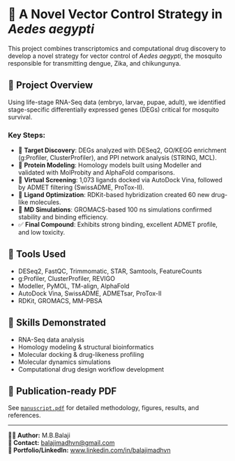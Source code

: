 # 🦟 A Novel Vector Control Strategy in *Aedes aegypti*

This project combines transcriptomics and computational drug discovery to develop a novel strategy for vector control of *Aedes aegypti*, the mosquito responsible for transmitting dengue, Zika, and chikungunya.

## 🔬 Project Overview

Using life-stage RNA-Seq data (embryo, larvae, pupae, adult), we identified stage-specific differentially expressed genes (DEGs) critical for mosquito survival.

### Key Steps:

- 🎯 **Target Discovery**: DEGs analyzed with DESeq2, GO/KEGG enrichment (g:Profiler, ClusterProfiler), and PPI network analysis (STRING, MCL).
- 🧬 **Protein Modeling**: Homology models built using Modeller and validated with MolProbity and AlphaFold comparisons.
- 💊 **Virtual Screening**: 1,073 ligands docked via AutoDock Vina, followed by ADMET filtering (SwissADME, ProTox-II).
- 🧪 **Ligand Optimization**: RDKit-based hybridization created 60 new drug-like molecules.
- 🔁 **MD Simulations**: GROMACS-based 100 ns simulations confirmed stability and binding efficiency.
- ✅ **Final Compound**: Exhibits strong binding, excellent ADMET profile, and low toxicity.

## 📁 Tools Used

- DESeq2, FastQC, Trimmomatic, STAR, Samtools, FeatureCounts  
- g:Profiler, ClusterProfiler, REVIGO  
- Modeller, PyMOL, TM-align, AlphaFold  
- AutoDock Vina, SwissADME, ADMETsar, ProTox-II  
- RDKit, GROMACS, MM-PBSA  

## 🧠 Skills Demonstrated

- RNA-Seq data analysis  
- Homology modeling & structural bioinformatics  
- Molecular docking & drug-likeness profiling  
- Molecular dynamics simulations  
- Computational drug design workflow development

## 📄 Publication-ready PDF

See [`manuscript.pdf`](./manuscript.pdf) for detailed methodology, figures, results, and references.

---

**🧑‍🔬 Author:** M.B.Balaji  
**📧 Contact:** balajimadhvn@gmail.com  
**🔗 Portfolio/LinkedIn:** www.linkedin.com/in/balajimadhvn





